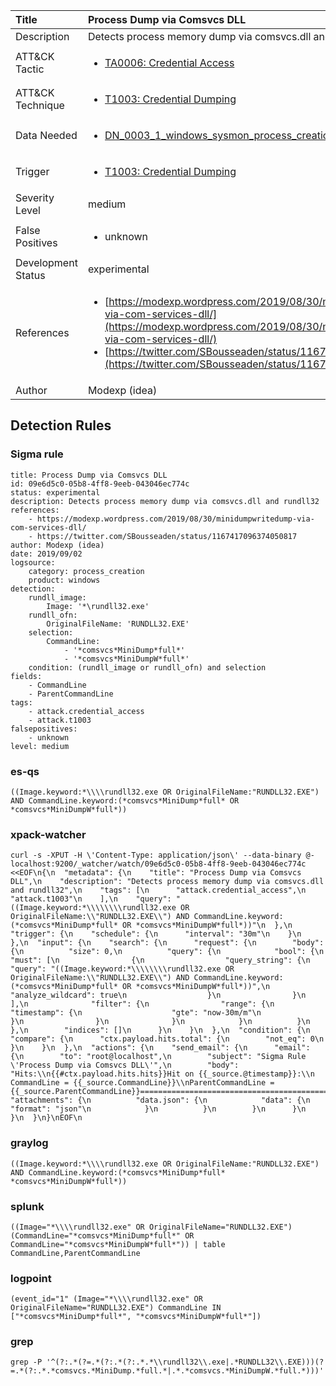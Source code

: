 | Title                | Process Dump via Comsvcs DLL                                                                                                                                                 |
|:---------------------|:------------------------------------------------------------------------------------------------------------------------------------------------------------|
| Description          | Detects process memory dump via comsvcs.dll and rundll32                                                                                                                                           |
| ATT&amp;CK Tactic    |  <ul><li>[TA0006: Credential Access](https://attack.mitre.org/tactics/TA0006)</li></ul>  |
| ATT&amp;CK Technique | <ul><li>[T1003: Credential Dumping](https://attack.mitre.org/techniques/T1003)</li></ul>  |
| Data Needed          | <ul><li>[DN_0003_1_windows_sysmon_process_creation](../Data_Needed/DN_0003_1_windows_sysmon_process_creation.md)</li></ul>  |
| Trigger              | <ul><li>[T1003: Credential Dumping](../Triggers/T1003.md)</li></ul>  |
| Severity Level       | medium |
| False Positives      | <ul><li>unknown</li></ul>  |
| Development Status   | experimental |
| References           | <ul><li>[https://modexp.wordpress.com/2019/08/30/minidumpwritedump-via-com-services-dll/](https://modexp.wordpress.com/2019/08/30/minidumpwritedump-via-com-services-dll/)</li><li>[https://twitter.com/SBousseaden/status/1167417096374050817](https://twitter.com/SBousseaden/status/1167417096374050817)</li></ul>  |
| Author               | Modexp (idea) |


## Detection Rules

### Sigma rule

```
title: Process Dump via Comsvcs DLL
id: 09e6d5c0-05b8-4ff8-9eeb-043046ec774c
status: experimental
description: Detects process memory dump via comsvcs.dll and rundll32
references:
    - https://modexp.wordpress.com/2019/08/30/minidumpwritedump-via-com-services-dll/
    - https://twitter.com/SBousseaden/status/1167417096374050817
author: Modexp (idea)
date: 2019/09/02
logsource:
    category: process_creation
    product: windows
detection:
    rundll_image:
        Image: '*\rundll32.exe'
    rundll_ofn:
        OriginalFileName: 'RUNDLL32.EXE'
    selection:
        CommandLine:
            - '*comsvcs*MiniDump*full*'
            - '*comsvcs*MiniDumpW*full*'
    condition: (rundll_image or rundll_ofn) and selection
fields:
    - CommandLine
    - ParentCommandLine
tags:
    - attack.credential_access
    - attack.t1003
falsepositives:
    - unknown
level: medium

```





### es-qs
    
```
((Image.keyword:*\\\\rundll32.exe OR OriginalFileName:"RUNDLL32.EXE") AND CommandLine.keyword:(*comsvcs*MiniDump*full* OR *comsvcs*MiniDumpW*full*))
```


### xpack-watcher
    
```
curl -s -XPUT -H \'Content-Type: application/json\' --data-binary @- localhost:9200/_watcher/watch/09e6d5c0-05b8-4ff8-9eeb-043046ec774c <<EOF\n{\n  "metadata": {\n    "title": "Process Dump via Comsvcs DLL",\n    "description": "Detects process memory dump via comsvcs.dll and rundll32",\n    "tags": [\n      "attack.credential_access",\n      "attack.t1003"\n    ],\n    "query": "((Image.keyword:*\\\\\\\\rundll32.exe OR OriginalFileName:\\"RUNDLL32.EXE\\") AND CommandLine.keyword:(*comsvcs*MiniDump*full* OR *comsvcs*MiniDumpW*full*))"\n  },\n  "trigger": {\n    "schedule": {\n      "interval": "30m"\n    }\n  },\n  "input": {\n    "search": {\n      "request": {\n        "body": {\n          "size": 0,\n          "query": {\n            "bool": {\n              "must": [\n                {\n                  "query_string": {\n                    "query": "((Image.keyword:*\\\\\\\\rundll32.exe OR OriginalFileName:\\"RUNDLL32.EXE\\") AND CommandLine.keyword:(*comsvcs*MiniDump*full* OR *comsvcs*MiniDumpW*full*))",\n                    "analyze_wildcard": true\n                  }\n                }\n              ],\n              "filter": {\n                "range": {\n                  "timestamp": {\n                    "gte": "now-30m/m"\n                  }\n                }\n              }\n            }\n          }\n        },\n        "indices": []\n      }\n    }\n  },\n  "condition": {\n    "compare": {\n      "ctx.payload.hits.total": {\n        "not_eq": 0\n      }\n    }\n  },\n  "actions": {\n    "send_email": {\n      "email": {\n        "to": "root@localhost",\n        "subject": "Sigma Rule \'Process Dump via Comsvcs DLL\'",\n        "body": "Hits:\\n{{#ctx.payload.hits.hits}}Hit on {{_source.@timestamp}}:\\n      CommandLine = {{_source.CommandLine}}\\nParentCommandLine = {{_source.ParentCommandLine}}================================================================================\\n{{/ctx.payload.hits.hits}}",\n        "attachments": {\n          "data.json": {\n            "data": {\n              "format": "json"\n            }\n          }\n        }\n      }\n    }\n  }\n}\nEOF\n
```


### graylog
    
```
((Image.keyword:*\\\\rundll32.exe OR OriginalFileName:"RUNDLL32.EXE") AND CommandLine.keyword:(*comsvcs*MiniDump*full* *comsvcs*MiniDumpW*full*))
```


### splunk
    
```
((Image="*\\\\rundll32.exe" OR OriginalFileName="RUNDLL32.EXE") (CommandLine="*comsvcs*MiniDump*full*" OR CommandLine="*comsvcs*MiniDumpW*full*")) | table CommandLine,ParentCommandLine
```


### logpoint
    
```
(event_id="1" (Image="*\\\\rundll32.exe" OR OriginalFileName="RUNDLL32.EXE") CommandLine IN ["*comsvcs*MiniDump*full*", "*comsvcs*MiniDumpW*full*"])
```


### grep
    
```
grep -P '^(?:.*(?=.*(?:.*(?:.*.*\\rundll32\\.exe|.*RUNDLL32\\.EXE)))(?=.*(?:.*.*comsvcs.*MiniDump.*full.*|.*.*comsvcs.*MiniDumpW.*full.*)))'
```



